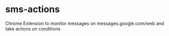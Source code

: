 # sms-actions
Chrome Extension to monitor messages on messages.google.com/web and take actions on conditions

